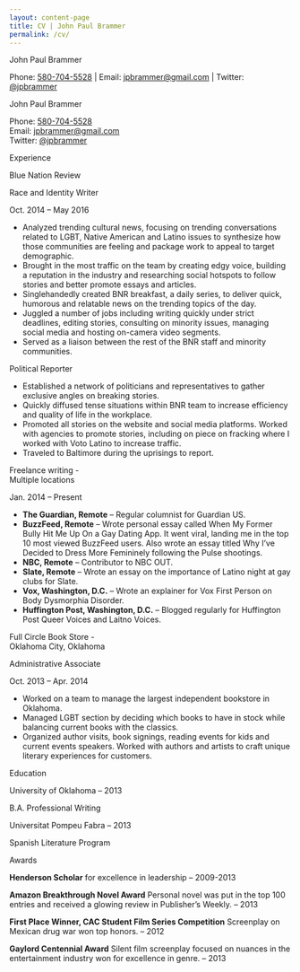 ```yaml
---
layout: content-page
title: CV | John Paul Brammer
permalink: /cv/
---
```


<div class="skinny-row">
<div class="cv">
    <div class="full-header">
        <p class="name">John Paul Brammer</p><p>Phone: <a href="Tel: 5807045528">580-704-5528</a> | Email: <a href="mailto:jpbrammer@gmail.com">jpbrammer@gmail.com</a> | Twitter: <a href="http://www.twitter.com/{{ site.twitter }}" target="_blank">@jpbrammer</a></p>
    </div>
    <div class="full-header-mobile">
        <p class="name">John Paul Brammer</p><p>Phone: <a href="Tel: 5807045528">580-704-5528</a> <br>Email: <a href="mailto:jpbrammer@gmail.com">jpbrammer@gmail.com</a> <br>Twitter: <a href="http://www.twitter.com/{{ site.twitter }}" target="_blank">@jpbrammer</a></p>
    </div>
    <div class="section-header">Experience</div>
    <div class="work-section">
        <div class="work-title">
            <p class="work-name">Blue Nation Review</p><p class="work-position">Race and Identity Writer</p><p class="work-date">Oct. 2014 – May 2016</p>
        </div>
        <ul>
            <li>
            Analyzed trending cultural news, focusing on trending conversations related to LGBT, Native American
            and Latino issues to synthesize how those communities are feeling and package work to appeal to
            target demographic.
            </li>
            <li>
            Brought in the most traffic on the team by creating edgy voice, building a reputation in the industry and
            researching social hotspots to follow stories and better promote essays and articles.
            </li>
            <li>
            Singlehandedly created BNR breakfast, a daily series, to deliver quick, humorous and relatable news on
            the trending topics of the day.
            </li>
            <li>
            Juggled a number of jobs including writing quickly under strict deadlines, editing stories, consulting on
            minority issues, managing social media and hosting on-camera video segments.
            </li>
            <li>
            Served as a liaison between the rest of the BNR staff and minority communities.
            </li>
        </ul>
    </div>
    <div class="work-section">
        <div class="work-title">
            <p class="work-name">Political Reporter</p>
        </div>
        <ul>
            <li>
            Established a network of politicians and representatives to gather exclusive angles on breaking stories.
            </li>
            <li>
            Quickly diffused tense situations within BNR team to increase efficiency and quality of life in the
            workplace.
            </li>
            <li>
            Promoted all stories on the website and social media platforms. Worked with agencies to promote
            stories, including on piece on fracking where I worked with Voto Latino to increase traffic.
            </li>
            <li>
            Traveled to Baltimore during the uprisings to report.
            </li>
        </ul>
    </div>
    <div class="work-section">
        <div class="work-title">
            <p class="work-name">Freelance writing - <br>Multiple locations</p><p class="work-date">Jan. 2014 – Present</p>
        </div>
        <ul>
            <li>
            <b>The Guardian, Remote</b> – Regular columnist for Guardian US.
            </li>
            <li>
            <b>BuzzFeed, Remote</b> – Wrote personal essay called When My Former Bully Hit Me Up On a Gay Dating
            App. It went viral, landing me in the top 10 most viewed BuzzFeed users. Also wrote an essay titled Why
            I’ve Decided to Dress More Femininely following the Pulse shootings.
            </li>
            <li>
            <b>NBC, Remote</b> – Contributor to NBC OUT.
            </li>
            <li>
            <b>Slate, Remote</b> – Wrote an essay on the importance of Latino night at gay clubs for Slate.
            </li>
            <li>
            <b>Vox, Washington, D.C.</b> – Wrote an explainer for Vox First Person on Body Dysmorphia Disorder.
            </li>
            <li>
            <b>Huffington Post, Washington, D.C.</b> – Blogged regularly for Huffington Post Queer Voices and Laitno
            Voices.
            </li>
        </ul>
    </div>
    <div class="work-section">
        <div class="work-title">
            <p class="work-name">Full Circle Book Store - <br>Oklahoma City, Oklahoma</p><p class="work-position">Administrative Associate</p><p class="work-date">Oct. 2013 – Apr. 2014</p>
        </div>
        <ul>
            <li>
            Worked on a team to manage the largest independent bookstore in Oklahoma.
            </li>
            <li>
            Managed LGBT section by deciding which books to have in stock while balancing current books with
            the classics.
            </li>
            <li>
            Organized author visits, book signings, reading events for kids and current events speakers. Worked with
            authors and artists to craft unique literary experiences for customers.
            </li>
        </ul>
    </div>
    <div class="section-header">Education</div>
    <div class="education-section">
        <div class="education-title">
            <p class="education-name">University of Oklahoma – 2013</p>
        </div>
        <p class="education-info">B.A. Professional Writing</p>
    </div>
    <div class="education-section">
        <div class="education-title">
            <p class="education-name">Universitat Pompeu Fabra – 2013</p>
        </div>
        <p class="education-info">Spanish Literature Program</p>
    </div>
    <div class="section-header">Awards</div>
    <div class="awards-section">
        <p class="awards-info"><b>Henderson Scholar</b> for excellence in leadership – 2009-2013</p>
    </div>
    <div class="awards-section">
        <p class="awards-info"><b>Amazon Breakthrough Novel Award</b> Personal novel was put in the top 100 entries and received a
        glowing review in Publisher’s Weekly. – 2013</p>
    </div>
    <div class="awards-section">
        <p class="awards-info"><b>First Place Winner, CAC Student Film Series Competition</b> Screenplay on Mexican drug war won top
        honors. – 2012</p>
    </div>
    <div class="awards-section">
        <p class="awards-info"><b>Gaylord Centennial Award</b> Silent film screenplay focused on nuances in the entertainment industry won
        for excellence in genre. – 2013</p>
    </div>
</div>


</div>